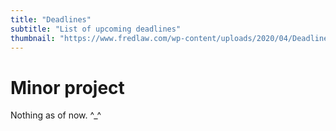 ```yaml
---
title: "Deadlines"
subtitle: "List of upcoming deadlines"
thumbnail: "https://www.fredlaw.com/wp-content/uploads/2020/04/Deadline-Stamp-620x310.jpg"
---
```


# Minor project 

Nothing as of now. ^_^